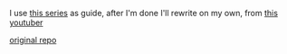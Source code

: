 I use [this series](https://www.youtube.com/playlist?list=PL_2VhOvlMk4UHGqYCLWc6GO8FaPl8fQTh) as guide, after I'm done I'll rewrite on my own, from [this youtuber](https://www.youtube.com/@tylerlaceby)

[original repo](https://github.com/tlaceby/guide-to-interpreters-series)
